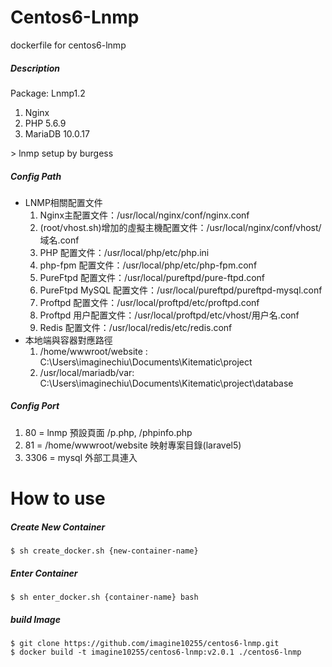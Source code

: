 # Centos6-Lnmp

dockerfile for centos6-lnmp 


##### Description

Package: Lnmp1.2

<ol>
  <li>Nginx</li>
  <li>PHP 5.6.9</li>
  <li>MariaDB 10.0.17</li>
</ol>
> lnmp setup by burgess



##### Config Path
<ul>
  <li>LNMP相關配置文件
    <ol>
      <li>Nginx主配置文件：/usr/local/nginx/conf/nginx.conf</li>
      <li>(root/vhost.sh)增加的虛擬主機配置文件：/usr/local/nginx/conf/vhost/域名.conf</li>
      <li>PHP 配置文件：/usr/local/php/etc/php.ini</li>
      <li>php-fpm 配置文件：/usr/local/php/etc/php-fpm.conf</li>
      <li>PureFtpd 配置文件：/usr/local/pureftpd/pure-ftpd.conf</li>
      <li>PureFtpd MySQL 配置文件：/usr/local/pureftpd/pureftpd-mysql.conf</li>
      <li>Proftpd 配置文件：/usr/local/proftpd/etc/proftpd.conf</li>
      <li>Proftpd 用户配置文件：/usr/local/proftpd/etc/vhost/用户名.conf</li>
      <li>Redis 配置文件：/usr/local/redis/etc/redis.conf</li>
    </ol>
  </li>
  <li>本地端與容器對應路徑
    <ol>
      <li>/home/wwwroot/website : C:\Users\imaginechiu\Documents\Kitematic\project</li>
      <li>/usr/local/mariadb/var: C:\Users\imaginechiu\Documents\Kitematic\project\database</li>
    </ol>
  </li>
</ul>



##### Config Port

<ol>
  <li>80 = lnmp 預設頁面 /p.php, /phpinfo.php</li>
  <li>81 = /home/wwwroot/website 映射專案目錄(laravel5)</li>
  <li>3306 = mysql 外部工具連入</li>
</ol>



# How to use


##### Create New Container
```
$ sh create_docker.sh {new-container-name}
```
##### Enter Container
```
$ sh enter_docker.sh {container-name} bash
```

##### build Image
```
$ git clone https://github.com/imagine10255/centos6-lnmp.git
$ docker build -t imagine10255/centos6-lnmp:v2.0.1 ./centos6-lnmp
```

